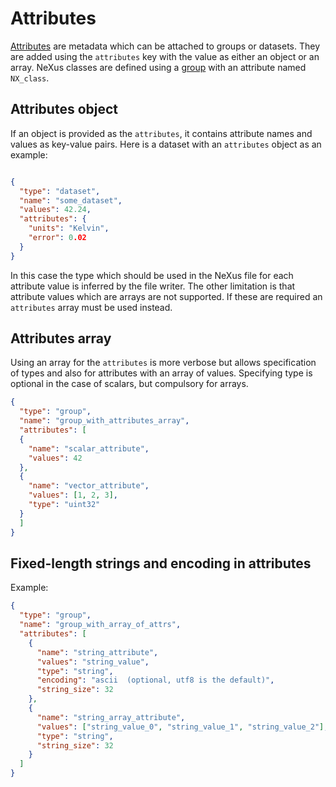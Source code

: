 # Attributes

[Attributes](https://support.hdfgroup.org/HDF5/doc1.6/UG/13_Attributes.html) are
metadata which can be attached to groups or datasets. They are added using the
`attributes` key with the value as either an object or an array. NeXus classes
are defined using a [group](groups.md) with an attribute named `NX_class`.

## Attributes object

If an object is provided as the `attributes`, it contains attribute names
and values as key-value pairs. Here is a dataset with an `attributes`
object as an example:

```json

{
  "type": "dataset",
  "name": "some_dataset",
  "values": 42.24,
  "attributes": {
    "units": "Kelvin",
    "error": 0.02
  }
}

```

In this case the type which should be used in the NeXus file for each attribute
value is inferred by the file writer. The other limitation is that attribute
values which are arrays are not supported. If these are required an
`attributes` array must be used instead.

## Attributes array

Using an array for the `attributes` is more verbose but allows specification
of types and also for attributes with an array of values. Specifying
type is optional in the case of scalars, but compulsory for arrays.

```json
{
  "type": "group",
  "name": "group_with_attributes_array",
  "attributes": [
  {
    "name": "scalar_attribute",
    "values": 42
  },
  {
    "name": "vector_attribute",
    "values": [1, 2, 3],
    "type": "uint32"
  }
  ]
}
``` 


## Fixed-length strings and encoding in attributes

Example:

```json
{
  "type": "group",
  "name": "group_with_array_of_attrs",
  "attributes": [
    {
      "name": "string_attribute",
      "values": "string_value",
      "type": "string",
      "encoding": "ascii  (optional, utf8 is the default)",
      "string_size": 32
    },
    {
      "name": "string_array_attribute",
      "values": ["string_value_0", "string_value_1", "string_value_2"],
      "type": "string",
      "string_size": 32
    }
  ]
}
```
